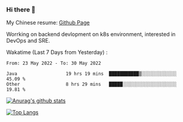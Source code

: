 ### Hi there 👋

My Chinese resume: [Github Page](https://spencercjh.github.io/resume/)

Worrking on backend devlopment on k8s environment, interested in DevOps and SRE.

Wakatime (Last 7 Days from Yesterday) :

<!--START_SECTION:waka-->

```text
From: 23 May 2022 - To: 30 May 2022

Java                  19 hrs 19 mins  ███████████▒░░░░░░░░░░░░░   45.09 %
Other                 8 hrs 29 mins   █████░░░░░░░░░░░░░░░░░░░░   19.81 %
```

<!--END_SECTION:waka-->

[![Anurag's github stats](https://github-readme-stats.vercel.app/api?username=spencercjh&theme=tokyonight&show_icons=true)](https://github.com/anuraghazra/github-readme-stats)

[![Top Langs](https://github-readme-stats.vercel.app/api/top-langs/?username=spencercjh&layout=compact&theme=tokyonight)](https://github.com/anuraghazra/github-readme-stats)
